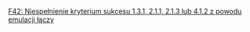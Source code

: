 [F42: Niespełnienie kryterium sukcesu 1.3.1, 2.1.1, 2.1.3 lub 4.1.2 z powodu emulacji łączy](https://www.w3.org/WAI/WCAG22/Techniques/failures/F42)
